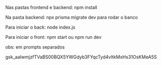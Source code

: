 Nas pastas frontend e backend:
	npm install

Na pasta backend:
	npx prisma migrate dev
	para rodar o banco

Para iniciar o back:
	node index.js

Para iniciar o front:
	npm start ou npm run dev

obs: em prompts separados

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
